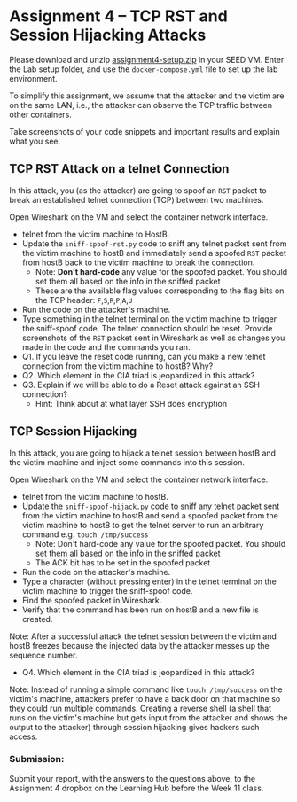 # Assignment 4 – TCP RST and Session Hijacking Attacks

Please download and unzip [assignment4-setup.zip](../files/assignment4-setup.zip) in your SEED VM. Enter the Lab setup folder, and use the `docker-compose.yml` file to set up the lab environment.

To simplify this assignment, we assume that the attacker and the victim are on the same LAN, i.e., the attacker can observe the TCP traffic between other containers.

Take screenshots of your code snippets and important results and explain what you see.

## TCP RST Attack on a telnet Connection
In this attack, you (as the attacker) are going to spoof an `RST` packet to break an established telnet connection (TCP) between two machines.

Open Wireshark on the VM and select the container network interface.
- telnet from the victim machine to HostB.
- Update the `sniff-spoof-rst.py` code to sniff any telnet packet sent from the victim machine to hostB and immediately send a spoofed `RST` packet from hostB back to the victim machine to break the connection.
    - Note: **Don't hard-code** any value for the spoofed packet. You should set them all based on the info in the sniffed packet
    - These are the available flag values corresponding to the flag bits on the TCP header: `F`,`S`,`R`,`P`,`A`,`U`
- Run the code on the attacker's machine.
- Type something in the telnet terminal on the victim machine to trigger the sniff-spoof code.
The telnet connection should be reset. Provide screenshots of the `RST` packet sent in Wireshark as well as changes you made in the code and the commands you ran.
- Q1. If you leave the reset code running, can you make a new telnet connection from the victim machine to hostB? Why?
- Q2. Which element in the CIA triad is jeopardized in this attack?
- Q3. Explain if we will be able to do a Reset attack against an SSH connection?
    - Hint: Think about at what layer SSH does encryption
      
## TCP Session Hijacking
In this attack, you are going to hijack a telnet session between hostB and the victim machine and inject some commands into this session.

Open Wireshark on the VM and select the container network interface.
- telnet from the victim machine to hostB.
- Update the `sniff-spoof-hijack.py` code to sniff any telnet packet sent from the victim machine to hostB and send a spoofed packet from the victim machine to hostB to get the telnet server to run an arbitrary command e.g. `touch /tmp/success`
    - Note: Don't hard-code any value for the spoofed packet. You should set them all based on the info in the sniffed packet
    - The ACK bit has to be set in the spoofed packet
- Run the code on the attacker's machine.
- Type a character (without pressing enter) in the telnet terminal on the victim machine to trigger the sniff-spoof code.
- Find the spoofed packet in Wireshark.
- Verify that the command has been run on hostB and a new file is created.

Note: After a successful attack the telnet session between the victim and hostB freezes because the injected data by the attacker messes up the sequence number.

- Q4. Which element in the CIA triad is jeopardized in this attack?

Note: Instead of running a simple command like `touch /tmp/success` on the victim's machine, attackers prefer to have a back door on that machine so they could run multiple commands. Creating a reverse shell (a shell that runs on the victim's machine but gets input from the attacker and shows the output to the attacker) through session hijacking gives hackers such access.

### Submission:
Submit your report, with the answers to the questions above, to the Assignment 4 dropbox on the Learning Hub before the Week 11 class.
   